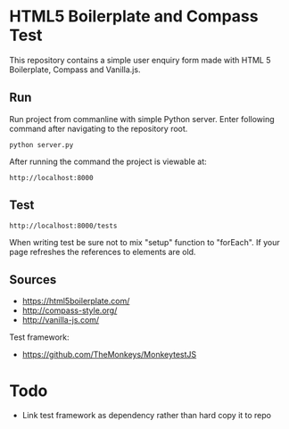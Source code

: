 # HTML5 Boilerplate and Compass Test

This repository contains a simple user enquiry form made with HTML 5 Boilerplate, Compass and Vanilla.js.

## Run

Run project from commanline with simple Python server. Enter following command after navigating to the repository root.

    python server.py

After running the command the project is viewable at:

    http://localhost:8000

## Test

    http://localhost:8000/tests

When writing test be sure not to mix "setup" function to "forEach". If your page refreshes the references to elements are old.

## Sources

 * https://html5boilerplate.com/
 * http://compass-style.org/
 * http://vanilla-js.com/

Test framework:
 
 * https://github.com/TheMonkeys/MonkeytestJS

# Todo

 - Link test framework as dependency rather than hard copy it to repo
